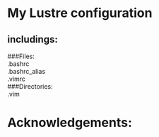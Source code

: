 # My Lustre configuration  
## includings:  
###Files:  
        .bashrc  
        .bashrc_alias  
        .vimrc  
###Directories:  
        .vim  

# Acknowledgements:  

